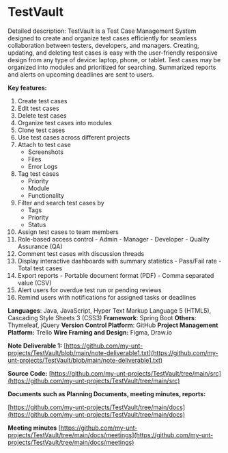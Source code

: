 # TestVault

Detailed description:  TestVault is a Test Case Management System designed to create and organize test cases efficiently for seamless collaboration between testers,  developers, and managers. Creating, updating, and  deleting test cases  is easy with the user-friendly responsive design from any type of device: laptop, phone, or tablet. Test cases may be organized into modules  and prioritized  for searching. Summarized reports  and alerts on upcoming deadlines are sent to users.

**Key features:**

1.  Create test cases
2.  Edit test cases
3.  Delete test cases
4.  Organize test cases into modules
5.  Clone test cases
6.  Use test cases across different projects
7.  Attach to test case
    - Screenshots
    - Files
    - Error Logs
8.  Tag test cases
    - Priority
    - Module
    - Functionality
9.  Filter and search test cases by
    - Tags
    - Priority
    - Status
10.  Assign test cases to team members
11.  Role-based access control
    - Admin
    - Manager
    - Developer
    - Quality Assurance (QA)
12.  Comment test cases with discussion threads
13.  Display interactive dashboards with summary statistics
    - Pass/Fail rate
    - Total test cases
14.  Export reports
    - Portable document format (PDF)
    - Comma separated value (CSV)
15.  Alert users for overdue test run  or pending reviews
16.  Remind users with notifications for assigned tasks or deadlines

**Languages**: Java, JavaScript,  Hyper Text Markup Language 5 (HTML5), Cascading Style Sheets 3  (CSS3)
**Framework**: Spring Boot
**Others**: Thymeleaf, jQuery
**Version Control Platform**: GitHub
**Project Management Platform:** Trello
**Wire Framing and Design:** Figma, Draw.io


**Note Deliverable 1:**
[https://github.com/my-unt-projects/TestVault/blob/main/note-deliverable1.txt](https://github.com/my-unt-projects/TestVault/blob/main/note-deliverable1.txt)

**Source Code:**
[https://github.com/my-unt-projects/TestVault/tree/main/src](https://github.com/my-unt-projects/TestVault/tree/main/src)

**Documents such as Planning Documents, meeting minutes, reports:**

[https://github.com/my-unt-projects/TestVault/tree/main/docs](https://github.com/my-unt-projects/TestVault/tree/main/docs)

**Meeting minutes**
[https://github.com/my-unt-projects/TestVault/tree/main/docs/meetings](https://github.com/my-unt-projects/TestVault/tree/main/docs/meetings)